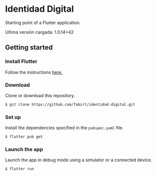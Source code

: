 # Identidad Digital

Starting point of a Flutter application.

Ultima versión cargada: 1.0.14+42

## Getting started

### Install Flutter

Follow the instructions [here.](https://flutter.dev/docs/get-started/install)

### Download

Clone or download this repository.

```bash
$ git clone https://github.com/fabirt/identidad-digital.git
```

### Set up

Install the dependencies specified in the `pubspec.yaml` file.

```bash
$ flutter pub get
```

### Launch the app
Launch the app in debug mode using a simulator or a connected device.

```bash
$ flutter run
```
